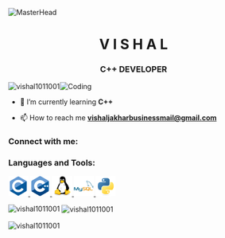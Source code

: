 ![MasterHead](https://miro.medium.com/v2/resize:fit:1280/0*-u0b7K0Q6zfBcQqT.gif)
<h1 align="center">V I S H A L</h1>
<h3 align="center">C++ DEVELOPER</h3>
<img align="right" alt="Coding" width="400" src="https://media.tenor.com/psQzFHIko4MAAAAd/study-anime.gif">

<p align="left"> <img src="https://komarev.com/ghpvc/?username=vishal1011001&label=Profile%20views&color=0e75b6&style=flat" alt="vishal1011001" /> </p>

- 🌱 I’m currently learning **C++**

- 📫 How to reach me **vishaljakharbusinessmail@gmail.com**

<h3 align="left">Connect with me:</h3>
<p align="left">
</p>

<h3 align="left">Languages and Tools:</h3>
<p align="left"> <a href="https://www.cprogramming.com/" target="_blank" rel="noreferrer"> <img src="https://raw.githubusercontent.com/devicons/devicon/master/icons/c/c-original.svg" alt="c" width="40" height="40"/> </a> <a href="https://www.w3schools.com/cpp/" target="_blank" rel="noreferrer"> <img src="https://raw.githubusercontent.com/devicons/devicon/master/icons/cplusplus/cplusplus-original.svg" alt="cplusplus" width="40" height="40"/> </a> <a href="https://www.linux.org/" target="_blank" rel="noreferrer"> <img src="https://raw.githubusercontent.com/devicons/devicon/master/icons/linux/linux-original.svg" alt="linux" width="40" height="40"/> </a> <a href="https://www.mysql.com/" target="_blank" rel="noreferrer"> <img src="https://raw.githubusercontent.com/devicons/devicon/master/icons/mysql/mysql-original-wordmark.svg" alt="mysql" width="40" height="40"/> </a> <a href="https://www.python.org" target="_blank" rel="noreferrer"> <img src="https://raw.githubusercontent.com/devicons/devicon/master/icons/python/python-original.svg" alt="python" width="40" height="40"/> </a> </p>

<p><img align="left" src="https://github-readme-stats.vercel.app/api/top-langs?username=vishal1011001&show_icons=true&locale=en&layout=compact" alt="vishal1011001" /></p>

<p>&nbsp;<img align="center" src="https://github-readme-stats.vercel.app/api?username=vishal1011001&show_icons=true&locale=en" alt="vishal1011001" /></p>

<p><img align="center" src="https://github-readme-streak-stats.herokuapp.com/?user=vishal1011001&" alt="vishal1011001" /></p>
